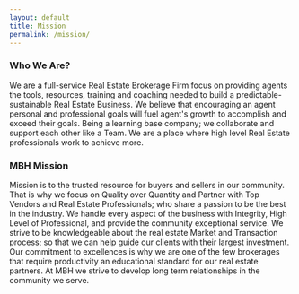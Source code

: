 ```yaml
---
layout: default
title: Mission
permalink: /mission/
---
```

<h3>Who We Are?</h3>
<p>We are a full-service Real Estate Brokerage Firm focus on providing agents the tools, resources, training and coaching needed to build a predictable-sustainable Real Estate Business. We believe that encouraging an agent personal and professional goals will fuel agent's growth to accomplish and exceed their goals. Being a learning base company; we collaborate and support each other like a Team. We are a place where high level Real Estate professionals work to achieve more.</p>

<h3>MBH Mission</h3>
<p>Mission is to the trusted resource for buyers and sellers in our community. That is why we focus on Quality over Quantity and Partner with Top Vendors and Real Estate Professionals; who share a passion to be the best in the industry. We handle every aspect of the business with Integrity, High Level of Professional, and provide the community exceptional service. We strive to be knowledgeable about the real estate Market and Transaction process; so that we can help guide our clients with their largest investment. Our commitment to excellences is why we are one of the few brokerages that require productivity an educational standard for our real estate partners. At MBH we strive to develop long term relationships in the community we serve.</p>
